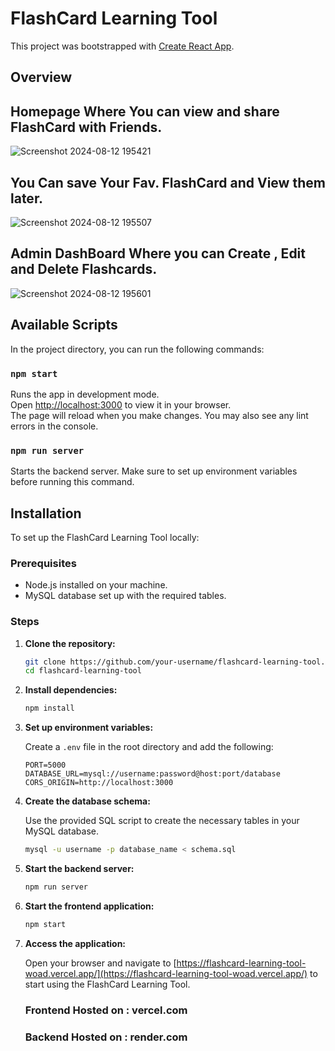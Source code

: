 # FlashCard Learning Tool

This project was bootstrapped with [Create React App](https://github.com/facebook/create-react-app).

## Overview
## Homepage Where You can view and share FlashCard with Friends.
![Screenshot 2024-08-12 195421](https://github.com/user-attachments/assets/08165519-cc47-4f5f-acf6-2f0d7a77dabe)

## You Can save Your Fav. FlashCard and View them later.
![Screenshot 2024-08-12 195507](https://github.com/user-attachments/assets/b0695cad-3d3e-4aa4-ac3e-bee85d8a624a)

## Admin DashBoard Where you can Create , Edit and Delete Flashcards.
![Screenshot 2024-08-12 195601](https://github.com/user-attachments/assets/ae8ba4a8-ba83-4dde-8a1c-4ffdce29f9b1)


## Available Scripts

In the project directory, you can run the following commands:

### `npm start`

Runs the app in development mode.\
Open [http://localhost:3000](http://localhost:3000) to view it in your browser.\
The page will reload when you make changes. You may also see any lint errors in the console.

### `npm run server`

Starts the backend server. Make sure to set up environment variables before running this command.

## Installation

To set up the FlashCard Learning Tool locally:

### Prerequisites

- Node.js installed on your machine.
- MySQL database set up with the required tables.

### Steps

1. **Clone the repository:**

    ```bash
    git clone https://github.com/your-username/flashcard-learning-tool.git
    cd flashcard-learning-tool
    ```

2. **Install dependencies:**

    ```bash
    npm install
    ```

3. **Set up environment variables:**

   Create a `.env` file in the root directory and add the following:

    ```env
    PORT=5000
    DATABASE_URL=mysql://username:password@host:port/database
    CORS_ORIGIN=http://localhost:3000
    ```

4. **Create the database schema:**

    Use the provided SQL script to create the necessary tables in your MySQL database.

    ```bash
    mysql -u username -p database_name < schema.sql
    ```

5. **Start the backend server:**

    ```bash
    npm run server
    ```

6. **Start the frontend application:**

    ```bash
    npm start
    ```

7. **Access the application:**

   Open your browser and navigate to [https://flashcard-learning-tool-woad.vercel.app/](https://flashcard-learning-tool-woad.vercel.app/) to start using the FlashCard Learning Tool.
   ### Frontend Hosted on : vercel.com
   ### Backend Hosted on : render.com
